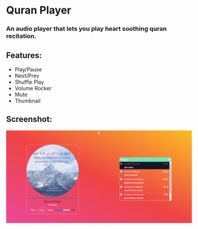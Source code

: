 # Quran Player

### An audio player that lets you play heart soothing quran recitation.

## Features:

- Play/Pause
- Next/Prev
- Shuffle Play
- Volume Rocker
- Mute
- Thumbnail

## Screenshot:

![screenshot](public/img/Quran-PLayer.png)
